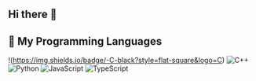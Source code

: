 ## Hi there 👋

## 🧰 My Programming Languages
!(https://img.shields.io/badge/-C-black?style=flat-square&logo=C)
![C++](https://img.shields.io/badge/-C%2B%2B-black?style=flat-square&logo=C%2B%2B)
![Python](https://img.shields.io/badge/-Python-black?style=flat-square&logo=Python)
![JavaScript](https://img.shields.io/badge/-JavaScript-black?style=flat-square&logo=javascript)
![TypeScript](https://img.shields.io/badge/-TypeScript-black?style=flat-square&logo=typescript)


